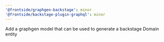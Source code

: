 ```yaml
---
'@frontside/graphgen-backstage': minor
'@frontside/backstage-plugin-graphql': minor
---
```


Add a graphgen model that can be used to generate a backstage Domain entity
